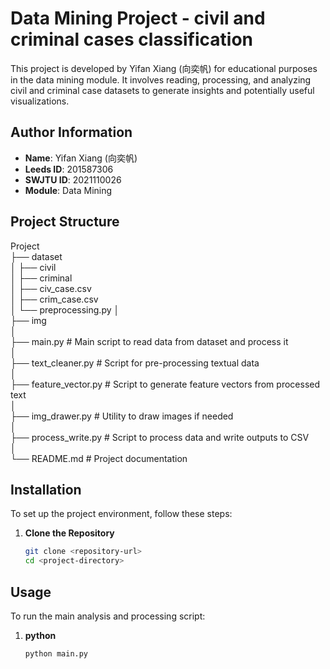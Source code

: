 # Data Mining Project - civil and criminal cases classification

This project is developed by Yifan Xiang (向奕帆) for educational purposes in the data mining module. It involves reading, processing, and analyzing civil and criminal case datasets to generate insights and potentially useful visualizations.

## Author Information

- **Name**: Yifan Xiang (向奕帆)
- **Leeds ID**: 201587306
- **SWJTU ID**: 2021110026
- **Module**: Data Mining

## Project Structure

Project  
├── dataset  
│ ├── civil  
│ ├── criminal  
│ ├── civ_case.csv  
│ ├── crim_case.csv  
│ └── preprocessing.py
│  
├── img  
│  
├── main.py # Main script to read data from dataset and process it  
│  
├── text_cleaner.py # Script for pre-processing textual data  
│  
├── feature_vector.py # Script to generate feature vectors from processed text  
│  
├── img_drawer.py # Utility to draw images if needed  
│  
├── process_write.py # Script to process data and write outputs to CSV  
│  
└── README.md # Project documentation  


## Installation

To set up the project environment, follow these steps:

1. **Clone the Repository**
   ```bash
   git clone <repository-url>
   cd <project-directory>

## Usage

To run the main analysis and processing script:


1. **python** 
   ```bash
   python main.py

